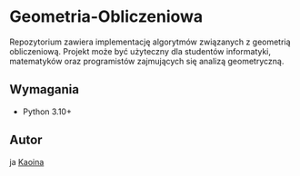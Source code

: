 # Geometria-Obliczeniowa

Repozytorium zawiera implementację algorytmów związanych z geometrią obliczeniową.
Projekt może być użyteczny dla studentów informatyki, matematyków oraz programistów zajmujących się analizą geometryczną.

## Wymagania

- Python 3.10+

## Autor
ja
[Kaoina](https://github.com/Kaoina)
